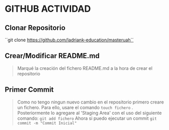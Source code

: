 # GITHUB ACTIVIDAD
## Clonar Repositorio
´´git clone https://github.com/ladriank-education/masteruah´´
## Crear/Modificar README.md
> Marqué la creación del fichero README.md a la hora de crear el repositorio
## Primer Commit
> Como no tengo ningun nuevo cambio en el repositorio primero creare un fichero.
> Para ello, usare el comando ``touch fichero`` .
> Posteriormente lo agregare al 'Staging Area' con el uso del siguiente comando:
``git add fichero``
> Ahora si puedo ejecutar un commit
``git commit -m "Commit Inicial"``
